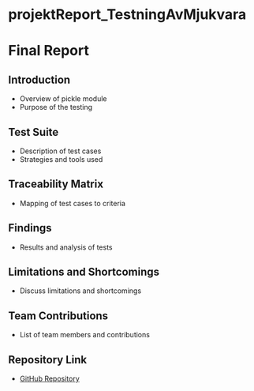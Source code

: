 # projektReport_TestningAvMjukvara

# Final Report

## Introduction
- Overview of pickle module
- Purpose of the testing

## Test Suite
- Description of test cases
- Strategies and tools used

## Traceability Matrix
- Mapping of test cases to criteria

## Findings
- Results and analysis of tests

## Limitations and Shortcomings
- Discuss limitations and shortcomings

## Team Contributions
- List of team members and contributions

## Repository Link
- [GitHub Repository](https://github.com/Omardll001/projektReport_TestningAvMjukvara.git)
